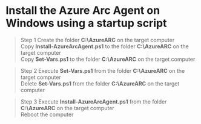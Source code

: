 # Install the Azure Arc Agent on Windows using a startup script

> Step 1
Create the folder **C:\AzureARC** on the target computer<br/>
Copy **Install-AzureArcAgent.ps1** to the folder **C:\AzureARC** on the target computer<br/>
Copy **Set-Vars.ps1** to the folder **C:\AzureARC** on the target computer<br/>

> Step 2
Execute **Set-Vars.ps1** from the folder **C:\AzureARC** on the target computer<br/>
Delete **Set-Vars.ps1** from the folder **C:\AzureARC** on the target computer<br/>

> Step 3
Execute **Install-AzureArcAgent.ps1** from the folder **C:\AzureARC** on the target computer<br/>
Reboot the computer<br/>